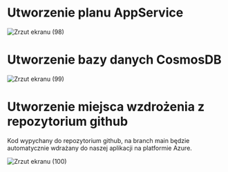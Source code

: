 # Utworzenie planu AppService
![Zrzut ekranu (98)](https://user-images.githubusercontent.com/46024569/107858318-e89e2d80-6e33-11eb-93e0-574a84e6ce6f.png)

# Utworzenie bazy danych CosmosDB

![Zrzut ekranu (99)](https://user-images.githubusercontent.com/46024569/107858395-3ca91200-6e34-11eb-8f2d-bf280f2f007a.png)

# Utworzenie miejsca wzdrożenia z repozytorium github

Kod wypychany do repozytorium github, na branch main będzie automatycznie wdrażany do naszej aplikacji na platformie Azure.

![Zrzut ekranu (100)](https://user-images.githubusercontent.com/46024569/107858437-5cd8d100-6e34-11eb-8481-e24e73f5fc8a.png)

